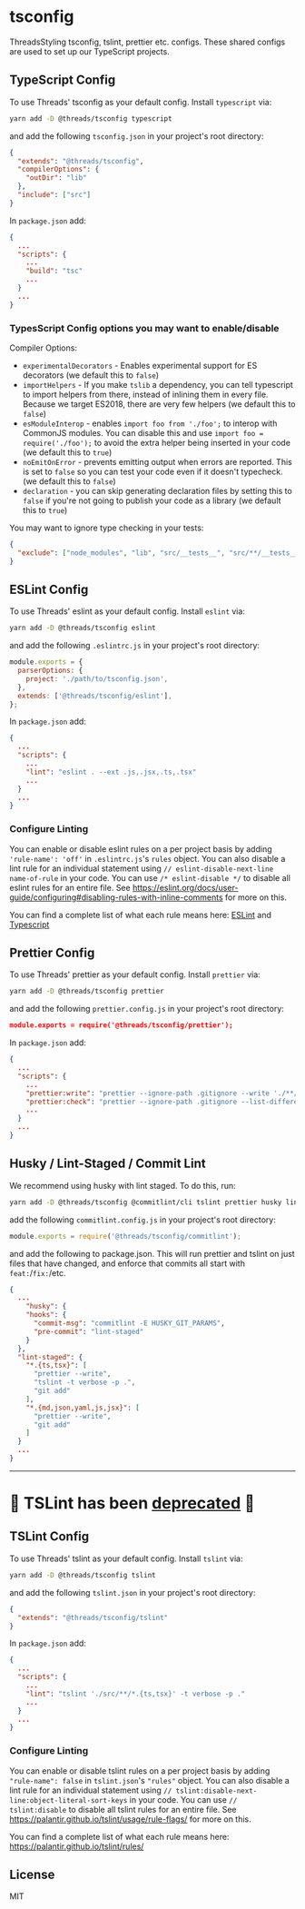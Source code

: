 # tsconfig

ThreadsStyling tsconfig, tslint, prettier etc. configs. These shared configs are used to set up our TypeScript projects.

## TypeScript Config

To use Threads' tsconfig as your default config. Install `typescript` via:

```sh
yarn add -D @threads/tsconfig typescript
```

and add the following `tsconfig.json` in your project's root directory:

```json
{
  "extends": "@threads/tsconfig",
  "compilerOptions": {
    "outDir": "lib"
  },
  "include": ["src"]
}
```

In `package.json` add:

```json
{
  ...
  "scripts": {
    ...
    "build": "tsc"
    ...
  }
  ...
}
```

### TypesScript Config options you may want to enable/disable

Compiler Options:

- `experimentalDecorators` - Enables experimental support for ES decorators (we default this to `false`)
- `importHelpers` - If you make `tslib` a dependency, you can tell typescript to import helpers from there, instead of inlining them in every file. Because we target ES2018, there are very few helpers (we default this to `false`)
- `esModuleInterop` - enables `import foo from './foo';` to interop with CommonJS modules. You can disable this and use `import foo = require('./foo');` to avoid the extra helper being inserted in your code (we default this to `true`)
- `noEmitOnError` - prevents emitting output when errors are reported. This is set to `false` so you can test your code even if it doesn't typecheck. (we default this to `false`)
- `declaration` - you can skip generating declaration files by setting this to `false` if you're not going to publish your code as a library (we default this to `true`)

You may want to ignore type checking in your tests:

```json
{
  "exclude": ["node_modules", "lib", "src/__tests__", "src/**/__tests__/**/*.*", "*.test.ts"]
}
```

## ESLint Config

To use Threads' eslint as your default config. Install `eslint` via:

```sh
yarn add -D @threads/tsconfig eslint
```

and add the following `.eslintrc.js` in your project's root directory:

```js
module.exports = {
  parserOptions: {
    project: './path/to/tsconfig.json',
  },
  extends: ['@threads/tsconfig/eslint'],
};
```

In `package.json` add:

```json
{
  ...
  "scripts": {
    ...
    "lint": "eslint . --ext .js,.jsx,.ts,.tsx"
    ...
  }
  ...
}
```

### Configure Linting

You can enable or disable eslint rules on a per project basis by adding `'rule-name': 'off'` in `.eslintrc.js`'s `rules` object. You can also disable a lint rule for an individual statement using `// eslint-disable-next-line name-of-rule` in your code. You can use `/* eslint-disable */` to disable all eslint rules for an entire file. See https://eslint.org/docs/user-guide/configuring#disabling-rules-with-inline-comments for more on this.

You can find a complete list of what each rule means here: [ESLint](https://eslint.org/docs/rules/) and [Typescript](https://github.com/typescript-eslint/typescript-eslint/tree/master/packages/eslint-plugin)

## Prettier Config

To use Threads' prettier as your default config. Install `prettier` via:

```sh
yarn add -D @threads/tsconfig prettier
```

and add the following `prettier.config.js` in your project's root directory:

```json
module.exports = require('@threads/tsconfig/prettier');
```

In `package.json` add:

```json
{
  ...
  "scripts": {
    ...
    "prettier:write": "prettier --ignore-path .gitignore --write './**/*.{md,json,yaml,js,jsx,ts,tsx}'",
    "prettier:check": "prettier --ignore-path .gitignore --list-different './**/*.{md,json,yaml,js,jsx,ts,tsx}'",
    ...
  }
  ...
}
```

## Husky / Lint-Staged / Commit Lint

We recommend using husky with lint staged. To do this, run:

```sh
yarn add -D @threads/tsconfig @commitlint/cli tslint prettier husky lint-staged
```

add the following `commitlint.config.js` in your project's root directory:

```js
module.exports = require('@threads/tsconfig/commitlint');
```

and add the following to package.json. This will run prettier and tslint on just files that have changed, and enforce that commits all start with `feat:`/`fix:`/etc.

```json
{
  ...
    "husky": {
    "hooks": {
      "commit-msg": "commitlint -E HUSKY_GIT_PARAMS",
      "pre-commit": "lint-staged"
    }
  },
  "lint-staged": {
    "*.{ts,tsx}": [
      "prettier --write",
      "tslint -t verbose -p .",
      "git add"
    ],
    "*.{md,json,yaml,js,jsx}": [
      "prettier --write",
      "git add"
    ]
  }
  ...
}
```

---

# 🚧 TSLint has been [deprecated](https://github.com/palantir/tslint/releases/tag/6.0.0) 🚧

## TSLint Config

To use Threads' tslint as your default config. Install `tslint` via:

```sh
yarn add -D @threads/tsconfig tslint
```

and add the following `tslint.json` in your project's root directory:

```json
{
  "extends": "@threads/tsconfig/tslint"
}
```

In `package.json` add:

```json
{
  ...
  "scripts": {
    ...
    "lint": "tslint './src/**/*.{ts,tsx}' -t verbose -p ."
    ...
  }
  ...
}
```

### Configure Linting

You can enable or disable tslint rules on a per project basis by adding `"rule-name": false` in `tslint.json`'s `"rules"` object. You can also disable a lint rule for an individual statement using `// tslint:disable-next-line:object-literal-sort-keys` in your code. You can use `// tslint:disable` to disable all tslint rules for an entire file. See https://palantir.github.io/tslint/usage/rule-flags/ for more on this.

You can find a complete list of what each rule means here: https://palantir.github.io/tslint/rules/

## License

MIT
